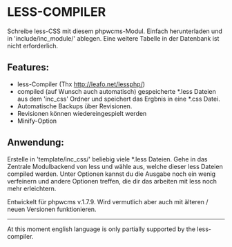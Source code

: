 # LESS-COMPILER

Schreibe less-CSS mit diesem phpwcms-Modul.
Einfach herunterladen und in 'include/inc_module/' ablegen. Eine weitere Tabelle in der Datenbank ist nicht erforderlich.

## Features:
-	less-Compiler (Thx http://leafo.net/lessphp/)
-	compiled (auf Wunsch auch automatisch) gespeicherte *.less Dateien aus dem 'inc_css' Ordner und speichert das Ergbnis in eine *.css Datei.
- 	Automatische Backups über Revisionen.
-	Revisionen können wiedereingespielt werden
-	Minify-Option

## Anwendung:
Erstelle in 'template/inc_css/' beliebig viele *.less Dateien.
Gehe in das Zentrale Modulbackend von less und wähle aus, welche dieser less Dateien compiled werden. Unter Optionen kannst du die Ausgabe noch ein wenig verfeinern und andere Optionen treffen, die dir das arbeiten mit less noch mehr erleichtern.


Entwickelt für phpwcms v.1.7.9.
Wird vermutlich aber auch mit älteren / neuen Versionen funktionieren.


----
At this moment english language is only partially supported by the less-compiler.

